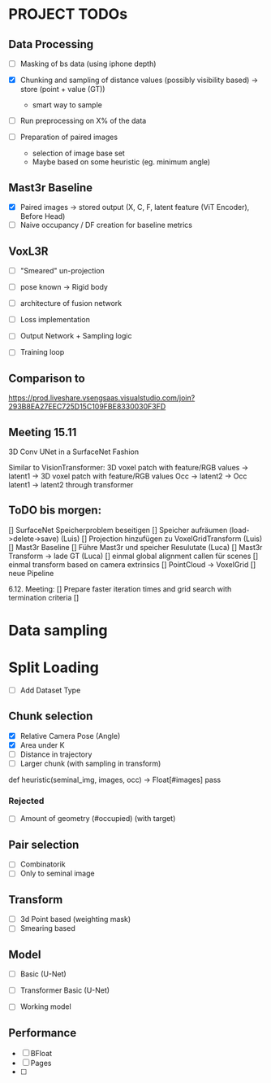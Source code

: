 # PROJECT TODOs

## Data Processing
- [ ] Masking of bs data (using iphone depth)
- [x] Chunking and sampling of distance values (possibly visibility based) -> store (point + value (GT))
  - smart way to sample
  
- [ ] Run preprocessing on X% of the data
- [ ] Preparation of paired images
   - selection of image base set
   - Maybe based on some heuristic (eg. minimum angle)

## Mast3r Baseline 
- [x] Paired images -> stored output (X, C, F, latent feature (ViT Encoder), Before Head)
- [ ] Naive occupancy / DF creation for baseline metrics

## VoxL3R
- [ ] "Smeared" un-projection 
- [ ] pose known -> Rigid body
- [ ] architecture of fusion network
- [ ] Loss implementation
- [ ] Output Network + Sampling logic
- [ ] Training loop


## Comparison to 

https://prod.liveshare.vsengsaas.visualstudio.com/join?293B8EA27EEC725D15C109FBE8330030F3FD

## Meeting 15.11

3D Conv UNet in a SurfaceNet Fashion

Similar to VisionTransformer:
3D voxel patch with feature/RGB values -> latent1 -> 3D voxel patch with feature/RGB values 
Occ -> latent2 -> Occ
latent1 -> latent2 through transformer

## ToDO bis morgen:

[] SurfaceNet Speicherproblem beseitigen 
  [] Speicher aufräumen (load->delete->save) (Luis)
  [] Projection hinzufügen zu VoxelGridTransform (Luis)
[] Mast3r Baseline
  [] Führe Mast3r und speicher Resulutate (Luca)
  [] Mast3r Transform -> lade GT (Luca)
  [] einmal global alignment callen für scenes 
  [] einmal transform based on camera extrinsics
  [] PointCloud -> VoxelGrid
[] neue Pipeline 

6.12. Meeting:
[] Prepare faster iteration times and grid search with termination criteria
[]


# Data sampling

# Split Loading
- [ ] Add Dataset Type

## Chunk selection
- [x] Relative Camera Pose (Angle)
- [x] Area under K
- [ ] Distance in trajectory
- [ ] Larger chunk (with sampling in transform)

def heuristic(seminal_img, images, occ) -> Float[#images]
  pass

### Rejected

- [ ] Amount of geometry (#occupied) (with target)

## Pair selection

- [ ] Combinatorik
- [ ] Only to seminal image

## Transform

- [ ] 3d Point based (weighting mask)
- [ ] Smearing based

## Model

- [ ] Basic (U-Net)
- [ ] Transformer Basic (U-Net)

- [ ] Working model

## Performance

- [ ] BFloat
- [ ] Pages
- [ ] 
